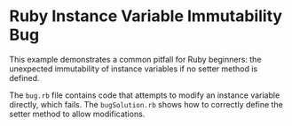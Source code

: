 # Ruby Instance Variable Immutability Bug

This example demonstrates a common pitfall for Ruby beginners: the unexpected immutability of instance variables if no setter method is defined.

The `bug.rb` file contains code that attempts to modify an instance variable directly, which fails. The `bugSolution.rb` shows how to correctly define the setter method to allow modifications.